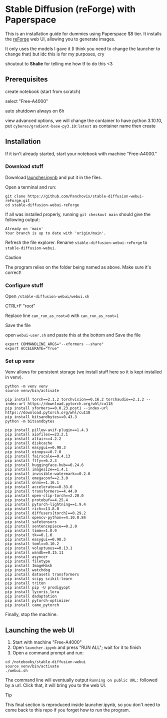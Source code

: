 # Stable Diffusion (reForge) with Paperspace

This is an installation guide for dummies using Paperspace $8 tier. It installs the [reForge](https://github.com/Panchovix/stable-diffusion-webui-reForge) web UI, allowing you to generate images.

It only uses the models I gave it (I think you need to change the launcher to change that) but idc this is for my purposes, cry

shoutout to **Shalie** for telling me how tf to do this <3

## Prerequisites

create notebook (start from scratch)

select "Free-A4000"

auto shutdown always on 6h

view advanced options, we will change the container to have python 3.10.10, put `cyberes/gradient-base-py3.10:latest` as container name then create

## Installation

If it isn't already started, start your notebook with machine "Free-A4000."

### Download stuff

Download [launcher.ipynb](https://github.com/lucoalove/PaperspaceStableDiffusion/blob/master/launcher.ipynb) and put it in the files.

Open a terminal and run:

```
git clone https://github.com/Panchovix/stable-diffusion-webui-reForge.git
cd stable-diffusion-webui-reForge
```

If all was installed properly, running `git checkout main` should give the following output:

```
Already on 'main'
Your branch is up to date with 'origin/main'.
```

Refresh the file explorer. Rename `stable-diffusion-webui-reForge` to `stable-diffusion-webui`.

> [!CAUTION]
> The program relies on the folder being named as above. Make sure it's correct!

### Configure stuff

Open `/stable-diffusion-webui/webui.sh`

CTRL+F "root"

Replace line `can_run_as_root=0` with `can_run_as_root=1`

Save the file

open `webui-user.sh` and paste this at the bottom and Save the file
```
export COMMANDLINE_ARGS="--xformers --share"
export ACCELERATE="True"
```

### Set up venv

Venv allows for persistent storage (we install stuff here so it is kept installed in venv).

```
python -m venv venv
source venv/bin/activate
```

```
pip install torch==2.1.2 torchvision==0.16.2 torchaudio==2.1.2 --index-url https://download.pytorch.org/whl/cu118
pip install xformers==0.0.23.post1 --index-url https://download.pytorch.org/whl/cu118
pip install bitsandbytes==0.43.3
python -m bitsandbytes
```

```
pip install pillow-avif-plugin==1.4.3
pip install aiofiles==23.2.1
pip install altair==4.2.2
pip install diskcache
pip install easygui==0.98.3
pip install einops==0.7.0
pip install fairscale==0.4.13
pip install ftfy==6.2.3
pip install huggingface-hub==0.24.6
pip install imagesize==1.4.1
pip install invisible-watermark==0.2.0
pip install omegaconf==2.3.0
pip install onnx==1.16.1
pip install accelerate==0.33.0
pip install transformers==4.44.0
pip install open-clip-torch==2.20.0
pip install protobuf==4.25.4
pip install pytorch-lightning==1.9.4
pip install rich==13.8.0
pip install diffusers[torch]==0.29.2
pip install opencv-python==4.10.0.84
pip install safetensors
pip install sentencepiece==0.2.0
pip install timm==1.0.9
pip install tk==0.1.0
pip install easygui==0.98.3
pip install toml==0.10.2
pip install voluptuous==0.13.1
pip install wandb==0.15.11
pip install asyncer
pip install filetype
pip install ImageHash
pip install watchdog
pip install datasets transformers
pip install scipy scikit-learn
pip install triton
pip install pip -U prodigyopt
pip install lycoris_lora
pip install dadaptation
pip install pytorch-optimizer
pip install came_pytorch
```

Finally, stop the machine.

## Launching the web UI

1. Start with machine "Free-A4000"
2. Open `launcher.ipynb` and press "RUN ALL"; wait for it to finish
3. Open a command prompt and run:
```
cd /notebooks/stable-diffusion-webui
source venv/bin/activate
./webui.sh
```
The command line will eventually output `Running on public URL:` followed by a url. Click that, it will bring you to the web UI.

>[!TIP]
>This final section is reproduced inside launcher.ipynb, so you don't need to come back to this repo if you forget how to run the program.
